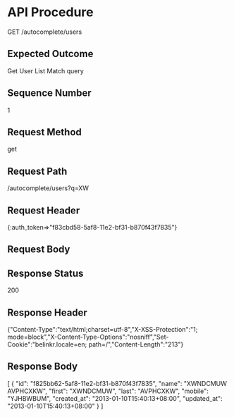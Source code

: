 # API Procedure
GET /autocomplete/users
## Expected Outcome
Get User List Match query
## Sequence Number
1
## Request Method
get
## Request Path
/autocomplete/users?q=XW
## Request Header
{:auth_token=>"f83cbd58-5af8-11e2-bf31-b870f43f7835"}
## Request Body


## Response Status
200
## Response Header
{"Content-Type":"text/html;charset=utf-8","X-XSS-Protection":"1; mode=block","X-Content-Type-Options":"nosniff","Set-Cookie":"belinkr.locale=en; path=/","Content-Length":"213"}

## Response Body
[
  {
    "id": "f825bb62-5af8-11e2-bf31-b870f43f7835",
    "name": "XWNDCMUW AVPHCXKW",
    "first": "XWNDCMUW",
    "last": "AVPHCXKW",
    "mobile": "YJHBWBUM",
    "created_at": "2013-01-10T15:40:13+08:00",
    "updated_at": "2013-01-10T15:40:13+08:00"
  }
]
